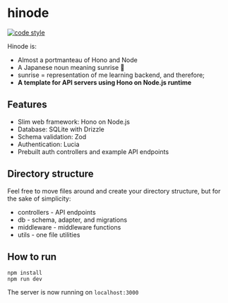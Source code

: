 # hinode
[![code style](https://antfu.me/badge-code-style.svg)](https://github.com/antfu/eslint-config)

Hinode is:
- Almost a portmanteau of Hono and Node
- A Japanese noun meaning sunrise 🌅
- sunrise = representation of me learning backend, and therefore;
- **A template for API servers using Hono on Node.js runtime**

## Features
- Slim web framework: Hono on Node.js
- Database: SQLite with Drizzle
- Schema validation: Zod
- Authentication: Lucia
- Prebuilt auth controllers and example API endpoints

## Directory structure
Feel free to move files around and create your directory structure, but for the sake of simplicity:
- controllers - API endpoints
- db - schema, adapter, and migrations
- middleware - middleware functions
- utils - one file utilities

## How to run
```
npm install
npm run dev
```
The server is now running on `localhost:3000`
